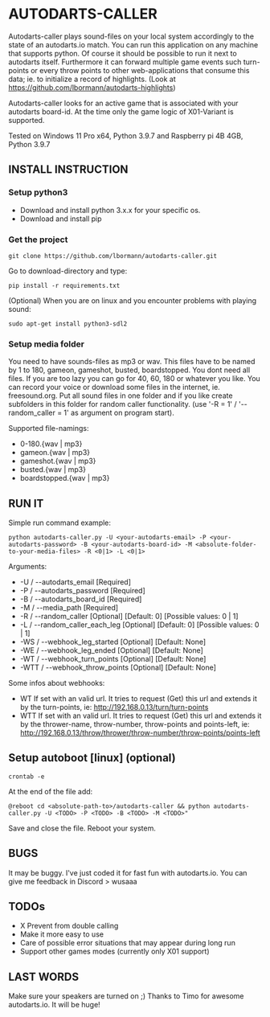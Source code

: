 # AUTODARTS-CALLER

Autodarts-caller plays sound-files on your local system accordingly to the state of an autodarts.io match. You can run this application on any machine that supports python. Of course it should be possible to run it next to autodarts itself. Furthermore it can forward multiple game events such turn-points or every throw points to other web-applications that consume this data; ie. to initialize a record of highlights. (Look at https://github.com/lbormann/autodarts-highlights)

Autodarts-caller looks for an active game that is associated with your autodarts board-id.
At the time only the game logic of X01-Variant is supported.

Tested on Windows 11 Pro x64, Python 3.9.7 and Raspberry pi 4B 4GB, Python 3.9.7


## INSTALL INSTRUCTION


### Setup python3

- Download and install python 3.x.x for your specific os.
- Download and install pip


### Get the project

    git clone https://github.com/lbormann/autodarts-caller.git

Go to download-directory and type:

    pip install -r requirements.txt

(Optional) When you are on linux and you encounter problems with playing sound:

    sudo apt-get install python3-sdl2


### Setup media folder

You need to have sounds-files as mp3 or wav. This files have to be named by 1 to 180, gameon, gameshot, busted, boardstopped. You dont need all files. If you are too lazy you can go for 40, 60, 180 or whatever you like. You can record your voice or download some files in the internet, ie. freesound.org.
Put all sound files in one folder and if you like create subfolders in this folder for random caller functionality. (use '-R = 1' / '--random_caller = 1' as argument on program start).

Supported file-namings:
- 0-180.{wav | mp3}
- gameon.{wav | mp3}
- gameshot.{wav | mp3}
- busted.{wav | mp3}
- boardstopped.{wav | mp3}


## RUN IT

Simple run command example:

    python autodarts-caller.py -U <your-autodarts-email> -P <your-autodarts-password> -B <your-autodarts-board-id> -M <absolute-folder-to-your-media-files> -R <0|1> -L <0|1>

Arguments:
- -U / --autodarts_email [Required]
- -P / --autodarts_password [Required]
- -B / --autodarts_board_id [Required]
- -M / --media_path [Required]
- -R / --random_caller [Optional] [Default: 0] [Possible values: 0 | 1]
- -L / --random_caller_each_leg [Optional] [Default: 0] [Possible values: 0 | 1]
- -WS / --webhook_leg_started [Optional] [Default: None]
- -WE / --webhook_leg_ended [Optional] [Default: None]
- -WT / --webhook_turn_points [Optional] [Default: None]
- -WTT / --webhook_throw_points [Optional] [Default: None]

Some infos about webhooks:
- WT If set with an valid url. It tries to request (Get) this url and extends it by the turn-points, ie:
    http://192.168.0.13/turn/turn-points
- WTT If set with an valid url. It tries to request (Get) this url and extends it by the thrower-name, throw-number, throw-points and points-left, ie:
    http://192.168.0.13/throw/thrower/throw-number/throw-points/points-left


## Setup autoboot [linux] (optional)

    crontab -e

At the end of the file add:

    @reboot cd <absolute-path-to>/autodarts-caller && python autodarts-caller.py -U <TODO> -P <TODO> -B <TODO> -M <TODO>" 

Save and close the file. Reboot your system.





## BUGS

It may be buggy. I've just coded it for fast fun with autodarts.io. You can give me feedback in Discord > wusaaa


## TODOs

- X Prevent from double calling
- Make it more easy to use
- Care of possible error situations that may appear during long run 
- Support other games modes (currently only X01 support)


## LAST WORDS

Make sure your speakers are turned on ;)
Thanks to Timo for awesome autodarts.io. It will be huge!

